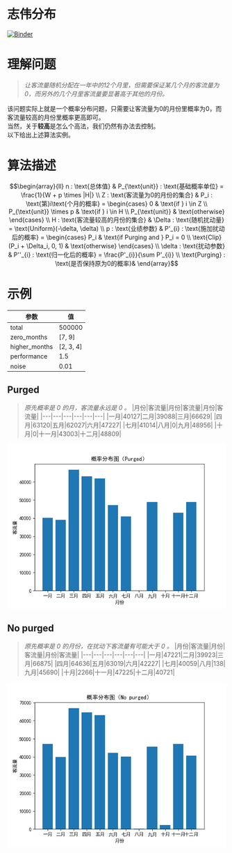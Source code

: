 # 志伟分布

[![Binder](https://mybinder.org/badge_logo.svg)](https://mybinder.org/v2/gh/kressety/yzw-distribution/main?labpath=main.ipynb)


# 理解问题  

> *让客流量随机分配在一年中的12个月里，但需要保证某几个月的客流量为0，而另外的几个月里客流量要显著高于其他的月份。*  

该问题实际上就是一个概率分布问题，只需要让客流量为0的月份里概率为0，而客流量较高的月份里概率更高即可。  
当然，关于**较高**是怎么个高法，我们仍然有办法去控制。  
以下给出上述算法实例。  

# 算法描述  

```math
\begin{array}{ll}
n : \text{总体值} & P_{\text{unit}} : \text{基础概率单位} = \frac{1}{W + p \times |H|} \\
Z : \text{客流量为0的月份的集合} &  P_i : \text{第}i\text{个月的概率} = \begin{cases} 
0 & \text{if } i \in Z \\
P_{\text{unit}} \times p & \text{if } i \in H \\
P_{\text{unit}} & \text{otherwise} 
\end{cases} \\
H : \text{客流量较高的月份的集合} & \Delta : \text{随机扰动量} = \text{Uniform}(-\delta, \delta) \\
p : \text{业绩参数} & P'_{i} : \text{施加扰动后的概率} = \begin{cases} 
P_i & \text{if Purging and } P_i = 0 \\
\text{Clip}(P_i + \Delta_i, 0, 1) & \text{otherwise} 
\end{cases} \\
\delta : \text{扰动参数} & P''_{i} : \text{归一化后的概率} = \frac{P'_{i}}{\sum P'_{i}} \\
\text{Purging} : \text{是否保持原为0的概率}&  
\end{array}
```

# 示例

|参数|值|
|---|---|
|total|500000|
|zero_months|[7, 9]|
|higher_months|[2, 3, 4]|
|performance|1.5|
|noise|0.01|

## Purged

> *原先概率是 0 的月，客流量永远是 0 。*
> |月份|客流量|月份|客流量|月份|客流量|
> |---|---|---|---|---|---|
> |一月|40127|二月|39088|三月|66629|
> |四月|63120|五月|62027|六月|47227|
> |七月|41014|八月|0|九月|48956|
> |十月|0|十一月|43003|十二月|48809|

![Purged](src/purged.png)

## No purged

> *原先概率是 0 的月份，在扰动下客流量有可能大于 0 。*
> |月份|客流量|月份|客流量|月份|客流量|
> |---|---|---|---|---|---|
> |一月|47221|二月|39923|三月|66875|
> |四月|64636|五月|63019|六月|42227|
> |七月|40059|八月|138|九月|45690|
> |十月|2266|十一月|47225|十二月|40721|

![No purged](src/no_purged.png)
